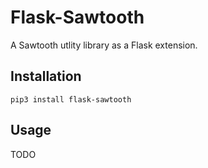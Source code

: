 # Flask-Sawtooth
A Sawtooth utlity library as a Flask extension.

## Installation
```
pip3 install flask-sawtooth
```

## Usage
TODO